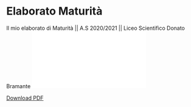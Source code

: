 # Elaborato Maturità
Il mio elaborato di Maturità  || A.S 2020/2021 || Liceo Scientifico Donato Bramante
<object data="github.me" type="application/pdf" width="700px" height="700px">
    <embed src="Francesco_Genovese__Elaborato_di_Matematica_e_Fisica.pdf">
        <p><a href="Francesco_Genovese__Elaborato_di_Matematica_e_Fisica.pdf">Download PDF</a></p>
    </embed>
</object>
